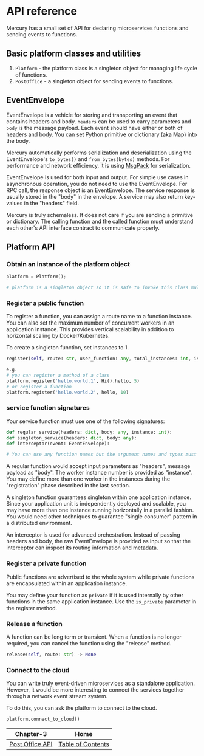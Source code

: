 # API reference

Mercury has a small set of API for declaring microservices functions and sending events to functions.

## Basic platform classes and utilities

1. `Platform` - the platform class is a singleton object for managing life cycle of functions.
2. `PostOffice` - a singleton object for sending events to functions.

## EventEnvelope

EventEnvelope is a vehicle for storing and transporting an event that contains headers and body. `headers` can be used to carry parameters and `body` is the message payload. Each event should have either or both of headers and body. You can set Python primitive or dictionary (aka Map) into the body.

Mercury automatically performs serialization and deserialization using the EventEnvelope's `to_bytes()` and `from_bytes(bytes)` methods. For performance and network efficiency, it is using [MsgPack](https://msgpack.org/) for serialization.

EventEnvelope is used for both input and output. For simple use cases in asynchronous operation, you do not need to use the EventEnvelope. For RPC call, the response object is an EventEnvelope. The service response is usually stored in the "body" in the envelope. A service may also return key-values in the "headers" field.

Mercury is truly schemaless. It does not care if you are sending a primitive or dictionary. The calling function and the called function must understand each other's API interface contract to communicate properly.

## Platform API

### Obtain an instance of the platform object

```python
platform = Platform();

# platform is a singleton object so it is safe to invoke this class multiple times
```

### Register a public function

To register a function, you can assign a route name to a function instance. You can also set the maximum number of concurrent workers in an application instance. This provides vertical scalability in addition to horizontal scaling by Docker/Kubernetes.

To create a singleton function, set instances to 1.

```python
register(self, route: str, user_function: any, total_instances: int, is_private: bool = False) -> None

e.g.
# you can register a method of a class
platform.register('hello.world.1', Hi().hello, 5)
# or register a function
platform.register('hello.world.2', hello, 10)
```

### service function signatures

Your service function must use one of the following signatures:

```python
def regular_service(headers: dict, body: any, instance: int):
def singleton_service(headers: dict, body: any):
def interceptor(event: EventEnvelope):

# You can use any function names but the argument names and types must be exactly the same as one of the signatures above.
```

A regular function would accept input parameters as "headers", message payload as "body". The worker instance number is provided as "instance". You may define more than one worker in the instances during the "registration" phase described in the last section.

A singleton function guarantees singleton within one application instance. Since your application unit is independently deployed and scalable, you may have more than one instance running horizontally in a parallel fashion. You would need other techniques to guarantee "single consumer" pattern in a distributed environment.

An interceptor is used for advanced orchestration. Instead of passing headers and body, the raw EventEnvelope is provided as input so that the interceptor can inspect its routing information and metadata.

### Register a private function

Public functions are advertised to the whole system while private functions are encapsulated within an application instance.

You may define your function as `private` if it is used internally by other functions in the same application instance. Use the `is_private` parameter in the register method.

### Release a function

A function can be long term or transient. When a function is no longer required, you can cancel the function using the "release" method.

```python
release(self, route: str) -> None
```

### Connect to the cloud

You can write truly event-driven microservices as a standalone application. However, it would be more interesting to connect the services together through a network event stream system.

To do this, you can ask the platform to connect to the cloud.

```python
platform.connect_to_cloud()
```

| Chapter-3                              | Home                                     |
| :-------------------------------------:|:----------------------------------------:|
| [Post Office API](CHAPTER-3.md)        | [Table of Contents](TABLE-OF-CONTENTS.md)|
